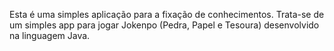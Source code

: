 Esta é uma simples aplicação para a fixação de conhecimentos. Trata-se de um simples app para jogar Jokenpo (Pedra, Papel e Tesoura) desenvolvido na linguagem Java.

